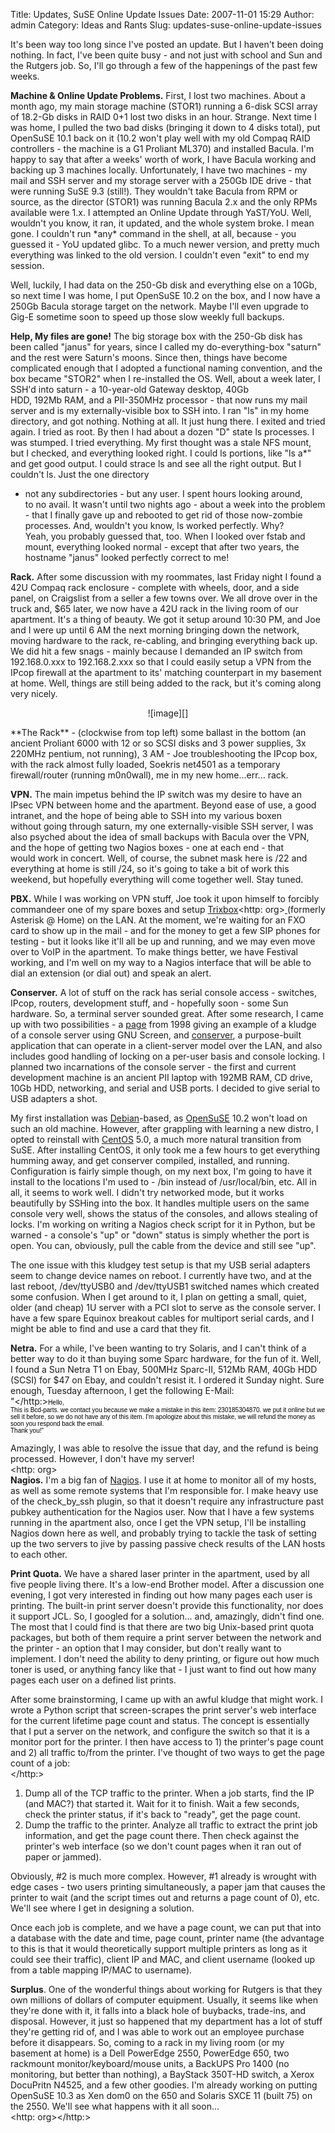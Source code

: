 Title: Updates, SuSE Online Update Issues
Date: 2007-11-01 15:29
Author: admin
Category: Ideas and Rants
Slug: updates-suse-online-update-issues

It's been way too long since I've posted an update. But I haven't been
doing nothing. In fact, I've been quite busy - and not just with school
and Sun and the Rutgers job. So, I'll go through a few of the happenings
of the past few weeks.

<span style="font-weight: bold;">Machine & Online Update
Problems.</span> First, I lost two machines. About a month ago, my main
storage machine (STOR1) running a 6-disk SCSI array of 18.2-Gb disks in
RAID 0+1 lost two disks in an hour. Strange. Next time I was home, I
pulled the two bad disks (bringing it down to 4 disks total), put
OpenSuSE 10.1 back on it (10.2 won't play well with my old Compaq RAID
controllers - the machine is a G1 Proliant ML370) and installed Bacula.
I'm happy to say that after a weeks' worth of work, I have Bacula
working and backing up 3 machines locally. Unfortunately, I have two
machines - my mail and SSH server and my storage server with a 250Gb IDE
drive - that were running SuSE 9.3 (still!). They wouldn't take Bacula
from RPM or source, as the director (STOR1) was running Bacula 2.x and
the only RPMs available were 1.x. I attempted an Online Update through
YaST/YoU. Well, wouldn't you know, it ran, it updated, and the whole
system broke. I mean gone. I couldn't run \*any\* command in the shell,
at all, because - you guessed it - YoU updated glibc. To a much newer
version, and pretty much everything was linked to the old version. I
couldn't even "exit" to end my session.

Well, luckily, I had data on the 250-Gb disk and everything else on a
10Gb, so next time I was home, I put OpenSuSE 10.2 on the box, and I now
have a 250Gb Bacula storage target on the network. Maybe I'll even
upgrade to Gig-E sometime soon to speed up those slow weekly full
backups.

<span style="font-weight: bold;">Help, My files are gone!</span> The big
storage box with the 250-Gb disk has been called "janus" for years,
since I called my do-everything-box "saturn" and the rest were Saturn's
moons. Since then, things have become complicated enough that I adopted
a functional naming convention, and the box became "STOR2" when I
re-installed the OS. Well, about a week later, I SSH'd into saturn - a
10-year-old Gateway desktop, 40Gb  
HDD, 192Mb RAM, and a PII-350MHz processor - that now runs my mail
server and is my externally-visible box to SSH into. I ran "ls" in my
home directory, and got nothing. Nothing at all. It just hung there. I
exited and tried again. I tried as root. By then I had about a dozen "D"
state ls processes. I was stumped. I tried everything. My first thought
was a stale NFS mount, but I checked, and everything looked right. I
could ls portions, like "ls a\*" and get good output. I could strace ls
and see all the right output. But I couldn't ls. Just the one directory
- not any subdirectories - but any user. I spent hours looking around,  
to no avail. It wasn't until two nights ago - about a week into the
problem - that I finally gave up and rebooted to get rid of those
now-zombie processes. And, wouldn't you know, ls worked perfectly. Why?  
Yeah, you probably guessed that, too. When I looked over fstab and
mount, everything looked normal - except that after two years, the
hostname "janus" looked perfectly correct to me!

<span style="font-weight: bold;">Rack.</span> After some discussion with
my roommates, last Friday night I found a 42U Compaq rack enclosure -
complete with wheels, door, and a side panel, on Craigslist from a
seller a few towns over. We all drove over in the truck and, $65 later,
we now have a 42U rack in the living room of our apartment. It's a thing
of beauty. We got it setup around 10:30 PM, and Joe and I were up until
6 AM the next morning bringing down the network, moving hardware to the
rack, re-cabling, and bringing everything back up. We did hit a few
snags - mainly because I demanded an IP switch from 192.168.0.xxx to
192.168.2.xxx so that I could easily setup a VPN from the IPcop firewall
at the apartment to its' matching counterpart in my basement at home.
Well, things are still being added to the rack, but it's coming along
very nicely.

<p>
<center>
![image][]

</center>
</p>
**The Rack** - (clockwise from top left) some ballast in the bottom (an
ancient Proliant 6000 with 12 or so SCSI disks and 3 power supplies, 3x
220MHz pentium, not running), 3 AM - Joe troubleshooting the IPcop box,
with the rack almost fully loaded, Soekris net4501 as a temporary
firewall/router (running m0n0wall), me in my new home...err... rack.

<span style="font-weight: bold;">VPN.</span> The main impetus behind the
IP switch was my desire to have an IPsec VPN between home and the
apartment. Beyond ease of use, a good intranet, and the hope of being
able to SSH into my various boxen  
without going through saturn, my one externally-visible SSH server, I
was also psyched about the idea of small backups with Bacula over the
VPN, and the hope of getting two Nagios boxes - one at each end - that  
would work in concert. Well, of course, the subnet mask here is /22 and
everything at home is still /24, so it's going to take a bit of work
this weekend, but hopefully everything will come together well. Stay
tuned.

<span style="font-weight: bold;">PBX.</span> While I was working on VPN
stuff, Joe took it upon himself to forcibly commandeer one of my spare
boxes and setup
[Trixbox][]<http: org><span style="text-decoration: underline;">
</span>(formerly Asterisk @ Home) on the LAN. At the moment, we're
waiting for an FXO card to show up in the mail - and for the money to
get a few SIP phones for testing - but it looks like it'll all be up and
running, and we may even move over to VoIP in the apartment. To make
things better, we have Festival working, and I'm well on my way to a
Nagios interface that will be able to dial an extension (or dial out)
and speak an alert.

<span style="font-weight: bold;">Conserver.</span> A lot of stuff on the
rack has serial console access - switches, IPcop, routers, development
stuff, and - hopefully soon - some Sun hardware. So, a terminal server
sounded great. After some research, I came up with two possibilities - a
[page][] from 1998 giving an example of a kludge of a console server
using GNU Screen, and [conserver][], a purpose-built application that
can operate in a client-server model over the LAN, and also includes
good handling of locking on a per-user basis and console locking. I
planned two incarnations of the console server - the first and current
development machine is an ancient PII laptop with 192MB RAM, CD drive,
10Gb HDD, networking, and serial and USB ports. I decided to give serial
to USB adapters a shot.

My first installation was [Debian][]-based, as [OpenSuSE][] 10.2 won't
load on such an old machine. However, after grappling with learning a
new distro, I opted to reinstall with [CentOS][] 5.0, a much more
natural transition from SuSE. After installing CentOS, it only took me a
few hours to get everything humming away, and get conserver compiled,
installed, and running. Configuration is fairly simple though, on my
next box, I'm going to have it install to the locations I'm used to -
/bin instead of /usr/local/bin, etc. All in all, it seems to work well.
I didn't try networked mode, but it works beautifully by SSHing into the
box. It handles multiple users on the same console very well, shows the
status of the consoles, and allows stealing of locks. I'm working on
writing a Nagios check script for it in Python, but be warned - a
console's "up" or "down" status is simply whether the port is open. You
can, obviously, pull the cable from the device and still see "up".

The one issue with this kludgey test setup is that my USB serial
adapters seem to change device names on reboot. I currently have two,
and at the last reboot, /dev/ttyUSB0 and /dev/ttyUSB1 switched names
which created some confusion. When I get around to it, I plan on getting
a small, quiet, older (and cheap) 1U server with a PCI slot to serve as
the console server. I have a few spare Equinox breakout cables for
multiport serial cards, and I might be able to find and use a card that
they fit.

<span style="font-weight: bold;">Netra.</span> For a while, I've been
wanting to try Solaris, and I can't think of a better way to do it than
buying some Sparc hardware, for the fun of it. Well, I found a Sun Netra
T1 on Ebay, 500MHz Sparc-II, 512Mb RAM, 40Gb HDD (SCSI) for $47 on Ebay,
and couldn't resist it. I ordered it Sunday night. Sure enough, Tuesday
afternoon, I get the following E-Mail:  
"</http:><span style="color: rgb(0, 0, 0);font-family:arial,sans-serif;font-size:10;">Hello,  
This is Bcd-parts. we contact you because we make a mistake in this
item: 230185304870. we put it online but we sell it before, so we do not
have any of this item. I'm apologize about this mistake, we will refund
the money as soon you respond back the email.  
Thank you!"

Amazingly, I was able to resolve the issue that day, and the refund is
being processed. However, I don't have my server!  
</span><http: org>  
<span style="font-weight: bold;">Nagios.</span> I'm a big fan of
[Nagios][]. I use it at home to monitor all of my hosts, as well as some
remote systems that I'm responsible for. I make heavy use of the
check\_by\_ssh plugin, so that it doesn't require any infrastructure
past pubkey authentication for the Nagios user. Now that I have a few
systems running in the apartment also, once I get the VPN setup, I'll be
installing Nagios down here as well, and probably trying to tackle the
task of setting up the two servers to jive by passing passive check
results of the LAN hosts to each other.

<span style="font-weight: bold;">Print Quota.</span> We have a shared
laser printer in the apartment, used by all five people living there.
It's a low-end Brother model. After a discussion one evening, I got very
interested in finding out how many pages each user is printing. The
built-in print server doesn't provide this functionality, nor does it
support JCL. So, I googled for a solution... and, amazingly, didn't find
one. The most that I could find is that there are two big Unix-based
print quota packages, but both of them require a print server between
the network and the printer - an option that I may consider, but don't
really want to implement. I don't need the ability to deny printing, or
figure out how much toner is used, or anything fancy like that - I just
want to find out how many pages each user on a defined list prints.

After some brainstorming, I came up with an awful kludge that might
work. I wrote a Python script that screen-scrapes the print server's web
interface for the current lifetime page count and status. The concept is
essentially that I put a server on the network, and configure the switch
so that it is a monitor port for the printer. I then have access to 1)
the printer's page count and 2) all traffic to/from the printer. I've
thought of two ways to get the page count of a job:  
</http:>

1.  Dump all of the TCP traffic to the printer. When a job starts, find
    the IP (and MAC?) that started it. Wait for it to finish. Wait a few
    seconds, check the printer status, if it's back to "ready", get the
    page count.
2.  Dump the traffic to the printer. Analyze all traffic to extract the
    print job information, and get the page count there. Then check
    against the printer's web interface (so we don't count pages when it
    ran out of paper or jammed).

Obviously, \#2 is much more complex. However, \#1 already is wrought
with edge cases - two users printing simultaneously, a paper jam that
causes the printer to wait (and the script times out and returns a page
count of 0), etc. We'll see where I get in designing a solution.

Once each job is complete, and we have a page count, we can put that
into a database with the date and time, page count, printer name (the
advantage to this is that it would theoretically support multiple
printers as long as it could see their traffic), client IP and MAC, and
client username (looked up from a table mapping IP/MAC to username).

<span style="font-weight: bold;">Surplus</span>. One of the wonderful
things about working for Rutgers is that they own millions of dollars of
computer equipment. Usually, it seems like when they're done with it, it
falls into a black hole of buybacks, trade-ins, and disposal. However,
it just so happened that my department has a lot of stuff they're
getting rid of, and I was able to work out an employee purchase before
it disappears. So, coming to a rack in my living room (or my basement at
home) is a Dell PowerEdge 2550, PowerEdge 650, two rackmount
monitor/keyboard/mouse units, a BackUPS Pro 1400 (no monitoring, but
better than nothing), a BayStack 350T-HD switch, a Xerox DocuPritn
N4525, and a few other goodies. I'm already working on putting OpenSuSE
10.3 as Xen dom0 on the 650 and Solaris SXCE 11 (built 75) on the 2550.
We'll see what happens with it all soon...  
<http: org></http:>

  [image]: http://www.jasonantman.com/GFX/rack1sm.jpg
  [Trixbox]: http://www.trixbox.org/
  [page]: http://www.eng.auburn.edu/users/doug/console.html
  [conserver]: http://www.conserver.com/
  [Debian]: http://www.debian.org/
  [OpenSuSE]: http://www.opensuse.org/
  [CentOS]: http://www.centos.org/
  [Nagios]: http://www.nagios.org/
